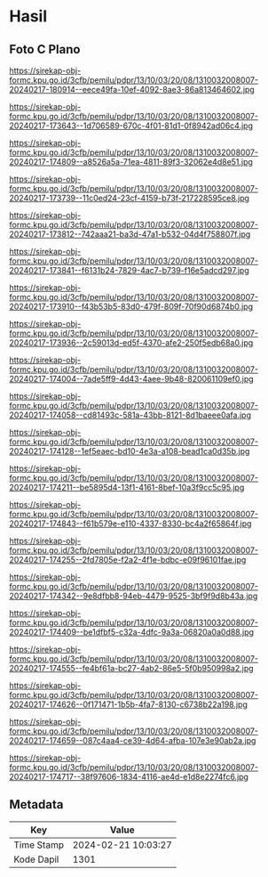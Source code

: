 # Hasil

## Foto C Plano

https://sirekap-obj-formc.kpu.go.id/3cfb/pemilu/pdpr/13/10/03/20/08/1310032008007-20240217-180914--eece49fa-10ef-4092-8ae3-86a813464602.jpg

https://sirekap-obj-formc.kpu.go.id/3cfb/pemilu/pdpr/13/10/03/20/08/1310032008007-20240217-173643--1d706589-670c-4f01-81d1-0f8942ad06c4.jpg

https://sirekap-obj-formc.kpu.go.id/3cfb/pemilu/pdpr/13/10/03/20/08/1310032008007-20240217-174809--a8526a5a-71ea-4811-89f3-32062e4d8e51.jpg

https://sirekap-obj-formc.kpu.go.id/3cfb/pemilu/pdpr/13/10/03/20/08/1310032008007-20240217-173739--11c0ed24-23cf-4159-b73f-217228595ce8.jpg

https://sirekap-obj-formc.kpu.go.id/3cfb/pemilu/pdpr/13/10/03/20/08/1310032008007-20240217-173812--742aaa21-ba3d-47a1-b532-04d4f758807f.jpg

https://sirekap-obj-formc.kpu.go.id/3cfb/pemilu/pdpr/13/10/03/20/08/1310032008007-20240217-173841--f6131b24-7829-4ac7-b739-f16e5adcd297.jpg

https://sirekap-obj-formc.kpu.go.id/3cfb/pemilu/pdpr/13/10/03/20/08/1310032008007-20240217-173910--f43b53b5-83d0-479f-809f-70f90d6874b0.jpg

https://sirekap-obj-formc.kpu.go.id/3cfb/pemilu/pdpr/13/10/03/20/08/1310032008007-20240217-173936--2c59013d-ed5f-4370-afe2-250f5edb68a0.jpg

https://sirekap-obj-formc.kpu.go.id/3cfb/pemilu/pdpr/13/10/03/20/08/1310032008007-20240217-174004--7ade5ff9-4d43-4aee-9b48-820061109ef0.jpg

https://sirekap-obj-formc.kpu.go.id/3cfb/pemilu/pdpr/13/10/03/20/08/1310032008007-20240217-174058--cd81493c-581a-43bb-8121-8d1baeee0afa.jpg

https://sirekap-obj-formc.kpu.go.id/3cfb/pemilu/pdpr/13/10/03/20/08/1310032008007-20240217-174128--1ef5eaec-bd10-4e3a-a108-bead1ca0d35b.jpg

https://sirekap-obj-formc.kpu.go.id/3cfb/pemilu/pdpr/13/10/03/20/08/1310032008007-20240217-174211--be5895d4-13f1-4161-8bef-10a3f9cc5c95.jpg

https://sirekap-obj-formc.kpu.go.id/3cfb/pemilu/pdpr/13/10/03/20/08/1310032008007-20240217-174843--f61b579e-e110-4337-8330-bc4a2f65864f.jpg

https://sirekap-obj-formc.kpu.go.id/3cfb/pemilu/pdpr/13/10/03/20/08/1310032008007-20240217-174255--2fd7805e-f2a2-4f1e-bdbc-e09f96101fae.jpg

https://sirekap-obj-formc.kpu.go.id/3cfb/pemilu/pdpr/13/10/03/20/08/1310032008007-20240217-174342--9e8dfbb8-94eb-4479-9525-3bf9f9d8b43a.jpg

https://sirekap-obj-formc.kpu.go.id/3cfb/pemilu/pdpr/13/10/03/20/08/1310032008007-20240217-174409--be1dfbf5-c32a-4dfc-9a3a-06820a0a0d88.jpg

https://sirekap-obj-formc.kpu.go.id/3cfb/pemilu/pdpr/13/10/03/20/08/1310032008007-20240217-174555--fe4bf61a-bc27-4ab2-86e5-5f0b950998a2.jpg

https://sirekap-obj-formc.kpu.go.id/3cfb/pemilu/pdpr/13/10/03/20/08/1310032008007-20240217-174626--0f171471-1b5b-4fa7-8130-c6738b22a198.jpg

https://sirekap-obj-formc.kpu.go.id/3cfb/pemilu/pdpr/13/10/03/20/08/1310032008007-20240217-174659--087c4aa4-ce39-4d64-afba-107e3e90ab2a.jpg

https://sirekap-obj-formc.kpu.go.id/3cfb/pemilu/pdpr/13/10/03/20/08/1310032008007-20240217-174717--38f97606-1834-4116-ae4d-e1d8e2274fc6.jpg


## Metadata

| Key        | Value               |
| ---------- | ------------------- |
| Time Stamp | 2024-02-21 10:03:27 |
| Kode Dapil | 1301                |



